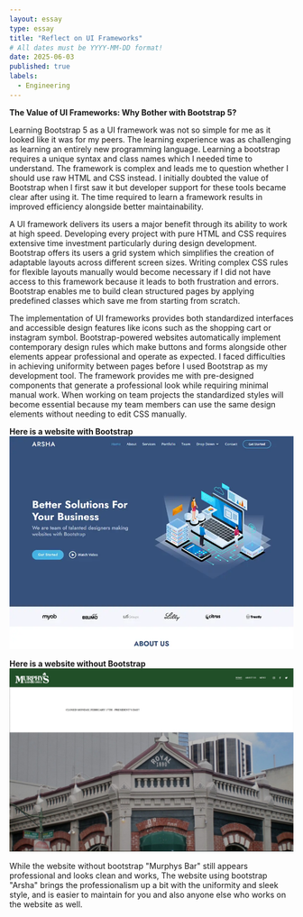 ```yaml
---
layout: essay
type: essay
title: "Reflect on UI Frameworks"
# All dates must be YYYY-MM-DD format!
date: 2025-06-03
published: true
labels:
  - Engineering
---
```


**The Value of UI Frameworks: Why Bother with Bootstrap 5?**

Learning Bootstrap 5 as a UI framework was not so simple for me as it looked like it was for my peers. The learning experience was as challenging as learning an entirely new programming language. Learning a bootstrap requires a unique syntax and class names which I needed time to understand. The framework is complex and leads me to question whether I should use raw HTML and CSS instead. I initially doubted the value of Bootstrap when I first saw it but developer support for these tools became clear after using it. The time required to learn a framework results in improved efficiency alongside better maintainability.

A UI framework delivers its users a major benefit through its ability to work at high speed. Developing every project with pure HTML and CSS requires extensive time investment particularly during design development. Bootstrap offers its users a grid system which simplifies the creation of adaptable layouts across different screen sizes. Writing complex CSS rules for flexible layouts manually would become necessary if I did not have access to this framework because it leads to both frustration and errors. Bootstrap enables me to build clean structured pages by applying predefined classes which save me from starting from scratch.

The implementation of UI frameworks provides both standardized interfaces and accessible design features like icons such as the shopping cart or instagram symbol. Bootstrap-powered websites automatically implement contemporary design rules which make buttons and forms alongside other elements appear professional and operate as expected. I faced difficulties in achieving uniformity between pages before I used Bootstrap as my development tool. The framework provides me with pre-designed components that generate a professional look while requiring minimal manual work. When working on team projects the standardized styles will become essential because my team members can use the same design elements without needing to edit CSS manually.


**Here is a website with Bootstrap**
<img class="img-fluid" src="../img/image_with_bootstrap.webp">

**Here is a website without Bootstrap**
<img class="img-fluid" src="../img/website_without_bootstrap.jpg">

While the website without bootstrap "Murphys Bar" still appears professional and looks clean and works, The website using bootstrap "Arsha" brings the professionalism up a bit with the uniformity and sleek style, and is easier to maintain for you and also anyone else who works on the website as well.

